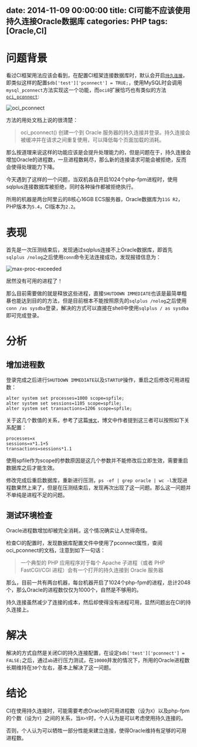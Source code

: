 date: 2014-11-09 00:00:00
title: CI可能不应该使用持久连接Oracle数据库
categories: PHP
tags: [Oracle,CI]
---

<style>
img {
	max-width:600px;
}
</style>

# 问题背景

看过CI框架用法应该会看到，在配置CI框架连接数据库时，默认会开启[`持久连接`][1]，即类似这样的配置`$db['test']['pconnect'] = TRUE;`，使用MySQL时会调用`mysql_pconnect`方法实现这一个功能，而`oci8`扩展恰巧也有类似的方法[`oci_pconnect`][2]:

![oci_pconnect][3]

方法的用处文档上说的很清楚：

> oci_pconnect() 创建一个到 Oracle 服务器的持久连接并登录。持久连接会被缓冲并在请求之间重复使用，可以降低每个页面加载的消耗。

那么按道理来说这样的功能应该是会提升处理能力的，但是问题在于，持久连接会增加Oracle的进程数，一旦进程数耗尽，那么新的连接请求可能会被拒绝，反而会使得处理能力下降。

今天遇到了这样的一个问题，当双机各自开启1024个php-fpm进程时，使用sqlplus连接数据库被拒绝，同时各种操作都被拒绝执行。

所用的机器是两台阿里云的8核心16GB ECS服务器，Oracle数据库为`11G R2`，PHP版本为`5.4`，CI版本为`2.2`。

# 表现

首先是一次压测结束后，发现通过sqlplus连接不上Oracle数据库，即首先`sqlplus /nolog`之后使用`conn`命令无法连接成功，发现报错信息为：

![max-proc-exceeded][4]

居然没有可用的进程了！

那么目前需要做的就是释放这些进程，直接`SHUTDOWN IMMEDIATE`也该是最简单粗暴也能达到目的的方法，但是目前根本不能按照原先的`sqlplus /nolog`之后使用`conn /as sysdba`登录，解决的方式可以直接在shell中使用`sqlplus / as sysdba`即可完成登录。

# 分析

## 增加进程数

登录完成之后进行`SHUTDOWN IMMEDIATE`以及`STARTUP`操作，重启之后修改可用进程数：

```
alter system set processes=1000 scope=spfile;
alter system set sessions=1105 scope=spfile;
alter system set transactions=1206 scope=spfile;

```

关于这几个数值的关系，参考了这篇[`博文`][5]，博文中作者提到这三者可以按照如下关系配置：

```
processes=x
sessions=x*1.1+5
transactions=sessions*1.1
```

使用spfile作为scope的参数原因是这几个参数并不能修改后立即生效，需要重启数据库之后才能生效。

修改完成后重启数据库，重新进行压测，`ps -ef | grep oracle | wc -l`发现进程数果然上来了，但是在压测结束后，发现再次出现了这一问题。那么这一问题并不单纯是进程不足的问题。

## 测试环境检查

Oracle进程数增加却被完全消耗，这个情况确实让人觉得奇怪。

检查CI的配置时，发现数据库配置文件中使用了pconnect属性，查阅oci_pconnect的文档，注意到如下一句话：

> 一个典型的 PHP 应用程序对于每个 Apache 子进程（或者 PHP FastCGI/CGI 进程）会有一个打开的持久连接到 Oracle 服务器

那么，目前一共有两台机器，每台机器开启了1024个php-fpm的进程，总计2048个，那么Oracle的进程数仅仅为1000个，自然是不够用的。

持久连接虽然减少了连接的成本，然后却使得没有进程可用，显然问题出在CI的持久连接上。

# 解决

解决的方式自然是关闭CI的持久连接配置，在设定`$db['test']['pconnect'] = FALSE;`之后，通过`ab`进行压力测试，在`10000`并发的情况下，所用的Oracle进程数长期维持在`30`个左右，基本上解决了这一问题。

# 结论

CI在使用持久连接时，可能需要考虑Oracle的可用进程数（设为`X`）以及php-fpm的个数（设为`Y`）之间的关系，当`X>Y`时，个人认为是可以考虑使用持久连接的。

否则，个人认为可以牺牲一部分性能来建立连接，使得Oracle维持有足够的可用进程数。



[1]: http://codeigniter.org.cn/user_guide/database/configuration.html
[2]: http://php.net/manual/zh/function.oci-pconnect.php
[3]: http://blog.wislay.com/wp-content/uploads/2014/11/oci_pconnect.jpg
[4]: http://blog.wislay.com/wp-content/uploads/2014/11/max-proc-exceeded.png
[5]: http://nimishgarg.blogspot.com/2012/05/ora-00020-maximum-number-of-processes.html
